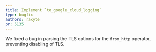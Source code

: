 ```yaml
---
title: Implement `to_google_cloud_logging`
type: bugfix
authors: raxyte
pr: 5135
---
```


We fixed a bug in parsing the TLS options for the `from_http` operator,
preventing disabling of TLS.
